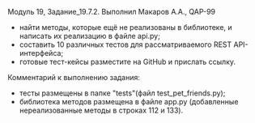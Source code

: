Модуль 19, Задание_19.7.2. Выполнил Макаров А.А., QAP-99
- найти методы, которые ещё не реализованы в библиотеке, и написать их реализацию в файле api.py;
- составить 10 различных тестов для рассматриваемого REST API-интерфейса; 
- готовые тест-кейсы разместите на GitHub и прислать ссылку.

Комментарий к выполнению задания:
- тесты размещены в папке "tests"(файл test_pet_friends.py);
- библиотека методов размещена в файле app.py (добавленные нереализованные методы в строках 112 и 133).
